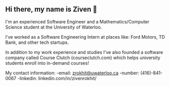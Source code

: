 ## Hi there, my name is Ziven 👋

I'm an experienced Software Engineer and a Mathematics/Computer Science student at the University of Waterloo.

I've worked as a Software Engineering Intern at places like: Ford Motors, TD Bank, and other tech startups.

In addition to my work experience and studies I've also founded a software company called Course Clutch (courseclutch.com) which helps university students enroll into in-demand courses!

My contact information:
-email: zrokhit@uwaterloo.ca
-number: (416)-841-0067
-linkedin: linkedin.com/in/zivenrokhit/

<!--
**zivenrokhit/zivenrokhit** is a ✨ _special_ ✨ repository because its `README.md` (this file) appears on your GitHub profile.

Here are some ideas to get you started:

- 🔭 I’m currently working on ...
- 🌱 I’m currently learning ...
- 👯 I’m looking to collaborate on ...
- 🤔 I’m looking for help with ...
- 💬 Ask me about ...
- 📫 How to reach me: ...
- 😄 Pronouns: ...
- ⚡ Fun fact: ...
-->
